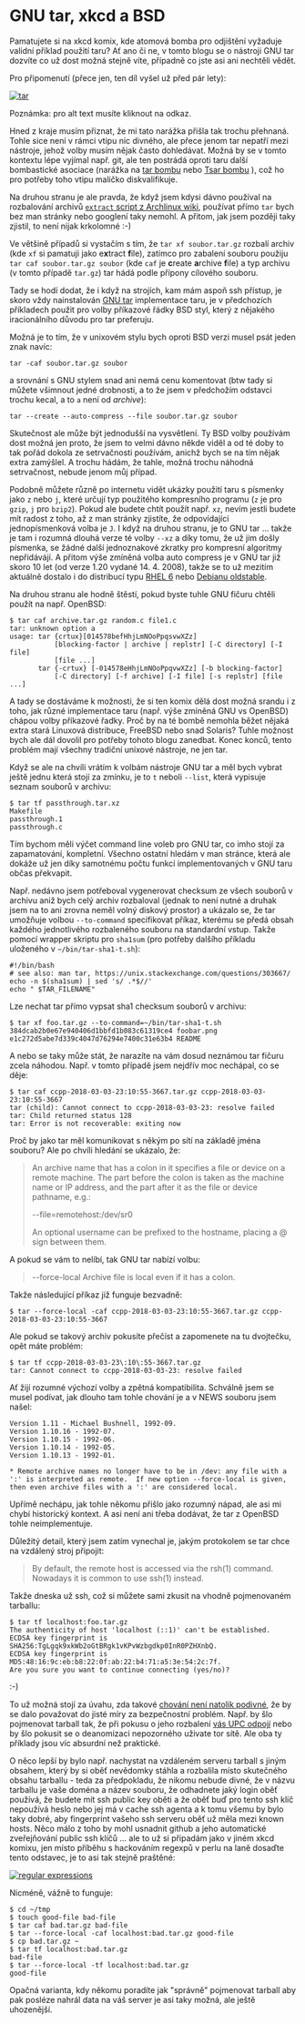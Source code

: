 # GNU tar, xkcd a BSD

Pamatujete si na xkcd komix, kde atomová bomba pro odjištění vyžaduje validní
příklad použití taru? Ať ano či ne, v tomto blogu se o nástroji GNU tar dozvíte
co už dost možná stejně víte, případně co jste asi ani nechtěli vědět.

<!--break-->

Pro připomenutí (přece jen, ten díl vyšel už před pár lety):

[![tar](https://imgs.xkcd.com/comics/tar.png)](https://www.xkcd.com/1168/)

Poznámka: pro alt text musíte kliknout na odkaz.

Hned z kraje musím přiznat, že mi tato narážka přišla tak trochu přehnaná.
Tohle sice není v rámci vtipu nic divného, ale přece jenom tar nepatří mezi
nástroje, jehož volby musím nějak často dohledávat. Možná by se v tomto
kontextu lépe vyjímal např. git, ale ten postrádá oproti taru další
bombastické asociace (narážka na [tar
bombu](https://en.wikipedia.org/wiki/Tar_(computing)#Tarbomb) nebo [Tsar
bombu](https://en.wikipedia.org/wiki/Tsar_Bomba)
), což ho pro potřeby toho vtipu maličko diskvalifikuje.

Na druhou stranu je ale pravda, že když jsem kdysi dávno používal na
rozbalování archivů [`extract` script z Archlinux
wiki](https://wiki.archlinux.org/index.php/Bash/Functions#Extract), používat
přímo `tar` bych bez man stránky nebo googlení taky nemohl. A přitom, jak jsem
později taky zjistil, to není nijak krkolomné :-)

Ve většině případů si vystačím s tím, že `tar xf soubor.tar.gz` rozbalí archiv
(kde `xf` si pamatuji jako e**x**tract **f**ile), zatímco pro zabalení souboru
použiju `tar caf soubor.tar.gz soubor` (kde `caf` je **c**reate **a**rchive
**f**ile) a typ archivu (v tomto případě `tar.gz`) tar hádá podle přípony
cílového souboru.

Tady se hodí dodat, že i když na strojích, kam mám aspoň ssh přístup, je skoro
vždy nainstalován [GNU tar](https://www.gnu.org/software/tar/)
implementace taru, je v předchozích příkladech použit pro volby příkazové
řádky BSD styl, který z nějakého iracionálního důvodu pro tar preferuju.

Možná je to tím, že v unixovém stylu bych oproti BSD verzi musel psát jeden
znak navíc:

```
tar -caf soubor.tar.gz soubor
```

a srovnání s GNU stylem snad ani nemá cenu komentovat (btw tady si můžete
všimnout jedné drobnosti, a to  že jsem v předchožím odstavci trochu kecal, a
to `a` není od *archive*):

```
tar --create --auto-compress --file soubor.tar.gz soubor
```

Skutečnost ale může být jednodušší na vysvětlení. Ty BSD volby
používám dost možná jen proto, že jsem to velmi dávno někde viděl a od té
doby to tak pořád dokola ze setrvačnosti používám, anichž bych se na tím nějak
extra zamýšlel. A trochu hádám, že tahle, možná trochu náhodná setrvačnost,
nebude jenom můj případ.

Podobně můžete různě po internetu vidět ukázky použití taru s písmenky jako
`z` nebo `j`, které určují typ použitého kompresního programu (`z` je pro
`gzip`, `j` pro `bzip2`).
Pokud ale budete chtít použít např. `xz`, nevím jestli budete mít radost z
toho, až z man stránky zjistíte, že odpovídající jednopísmenková volba je `J`.
I když na druhou stranu, je to GNU tar ... takže je tam i rozumná dlouhá verze
té volby `--xz` a díky tomu, že už jim došly písmenka, se žádné další
jednoznakové zkratky pro kompresní algoritmy nepřidávájí.
A přitom výše zmíněná volba auto compress je v GNU tar již skoro 10 let
(od verze 1.20 vydané 14. 4. 2008), takže se to už mezitím
aktuálně dostalo i do distribucí typu [RHEL 6](http://ftp.redhat.com/redhat/linux/enterprise/6Server/en/os/SRPMS/tar-1.23-15.el6_8.src.rpm)
nebo [Debianu oldstable](https://packages.debian.org/jessie/tar).

Na druhou stranu ale hodně štěstí, pokud byste tuhle GNU fičuru chtěli použít
na např. OpenBSD:

```
$ tar caf archive.tar.gz random.c file1.c
tar: unknown option a
usage: tar {crtux}[014578befHhjLmNOoPpqsvwXZz]
           [blocking-factor | archive | replstr] [-C directory] [-I file]
           [file ...]
       tar {-crtux} [-014578eHhjLmNOoPpqvwXZz] [-b blocking-factor]
           [-C directory] [-f archive] [-I file] [-s replstr] [file ...]
```

A tady se dostáváme k možnosti, že si ten komix dělá dost možná srandu i z
toho, jak různé implementace taru (např. výše zmíněná GNU vs OpenBSD) chápou
volby příkazové řadky. Proč by na té bombě nemohla běžet nějaká extra stará
Linuxová distribuce, FreeBSD nebo snad Solaris? Tuhle možnost bych ale dál
dovolil pro potřeby tohoto blogu zanedbat. Konec konců, tento problém mají
všechny tradiční unixové nástroje, ne jen tar.

Když se ale na chvíli vrátím k volbám nástroje GNU tar a měl bych vybrat
ještě jednu která stojí za zmínku, je to `t` neboli `--list`, která vypisuje
seznam souborů v archivu:

```
$ tar tf passthrough.tar.xz
Makefile
passthrough.1
passthrough.c
```

Tím bychom měli výčet command line voleb pro GNU tar, co imho stojí za
zapamatování, kompletní. Všechno ostatní hledám v man stránce, která ale dokáže
už jen díky samotnému počtu funkcí implementovaných v GNU taru občas překvapit.

Např. nedávno jsem potřeboval vygenerovat checksum ze všech souborů v archivu
aniž bych celý archiv rozbaloval (jednak to není nutné a druhak jsem
na to ani zrovna neměl volný diskový prostor) a ukázalo se, že tar umožňuje
volbou `--to-command` specifikovat příkaz, kterému se předá obsah každého
jednotlivého rozbaleného souboru na standardní vstup.
Takže pomocí wrapper skriptu pro `sha1sum` (pro potřeby dalšího příkladu
uloženého v `~/bin/tar-sha1-t.sh`):

```
#!/bin/bash
# see also: man tar, https://unix.stackexchange.com/questions/303667/
echo -n $(sha1sum) | sed 's/ .*$//'
echo " $TAR_FILENAME"
```

Lze nechat tar přímo vypsat sha1 checksum souborů v archivu:

```
$ tar xf foo.tar.gz --to-command=~/bin/tar-sha1-t.sh
384dcab2b0e67e940406d1bbfd1b083c61319ce4 foobar.png
e1c272d5abe7d339c4047d76294e7400c31e63b4 README
```

A nebo se taky může stát, že narazíte na vám dosud neznámou tar fičuru zcela
náhodou. Např. v tomto případě jsem nejdřív moc nechápal, co se děje:

```
$ tar caf ccpp-2018-03-03-23:10:55-3667.tar.gz ccpp-2018-03-03-23:10:55-3667
tar (child): Cannot connect to ccpp-2018-03-03-23: resolve failed
tar: Child returned status 128
tar: Error is not recoverable: exiting now
```

Proč by jako tar měl komunikovat s někým po sítí na základě jména souboru? Ale
po chvíli hledání se ukázalo, že:

> An archive name that has a colon in it specifies a file or device on a
> remote machine. The part before the colon is taken as the machine name or IP
> address, and the part after it as the file or device pathname, e.g.:
>
> --file=remotehost:/dev/sr0
>
> An optional username can be prefixed to the hostname, placing a @ sign
> between them.

A pokud se vám to nelíbí, tak GNU tar nabízí volbu:

> --force-local
> Archive file is local even if it has a colon.

Takže následující příkaz již funguje bezvadně:

```
$ tar --force-local -caf ccpp-2018-03-03-23:10:55-3667.tar.gz ccpp-2018-03-03-23:10:55-3667
```

Ale pokud se takový archiv pokusíte přečíst a zapomenete na tu dvojtečku, opět
máte problém:

```
$ tar tf ccpp-2018-03-03-23\:10\:55-3667.tar.gz
tar: Cannot connect to ccpp-2018-03-03-23: resolve failed
```

Ať žijí rozumné výchozí volby a zpětná kompatibilita. Schválně jsem se musel
podívat, jak dlouho tam tohle chování je a v NEWS souboru jsem našel:

```
Version 1.11 - Michael Bushnell, 1992-09.
Version 1.10.16 - 1992-07.
Version 1.10.15 - 1992-06.
Version 1.10.14 - 1992-05.
Version 1.10.13 - 1992-01.

* Remote archive names no longer have to be in /dev: any file with a
':' is interpreted as remote.  If new option --force-local is given,
then even archive files with a ':' are considered local.
```

Upřímě nechápu, jak tohle někomu přišlo jako rozumný nápad, ale asi mi chybí
historický kontext. A asi není ani třeba dodávat, že tar z OpenBSD tohle
neimplementuje.

Důležitý detail, který jsem zatím vynechal je, jakým protokolem se tar chce
na vzdálený stroj připojit:

> By default, the remote host is accessed via the rsh(1) command.  Nowadays it
> is common to use ssh(1) instead.

Takže dneska už ssh, což si můžete sami zkusit na vhodně pojmenovaném tarballu:

```
$ tar tf localhost:foo.tar.gz
The authenticity of host 'localhost (::1)' can't be established.
ECDSA key fingerprint is SHA256:TgLgqk9xkWb2oGtBRgk1vKPvWzbgdkp0InR0PZHXnbQ.
ECDSA key fingerprint is MD5:48:16:9c:eb:b8:22:0f:ab:22:b4:71:a5:3e:54:2c:7f.
Are you sure you want to continue connecting (yes/no)?
```

:-)

To už možná stojí za úvahu, zda takové [chování není natolik
podivné](http://www.abclinuxu.cz/blog/c/2018/1/shellova-zabava/diskuse#5), že
by se dalo považovat do jisté míry za bezpečnostní problém. Např. by šlo
pojmenovat tarball tak, že při pokusu o jeho rozbalení [vás UPC
odpojí](http://www.abclinuxu.cz/portal/poradna/show/434589#2) nebo by šlo
pokusit se o deanomizaci nepozorného uživate tor sítě. Ale oba ty příklady jsou
víc absurdní než praktické.

O něco lepší by bylo např. nachystat na vzdáleném
serveru tarball s jiným obsahem, který by si oběť nevědomky stáhla a rozbalila
místo skutečného obsahu tarballu - teda za předpokladu, že nikomu nebude divné,
že v názvu tarballu je vaše doména a název souboru, že odhadnete jaký login
oběť používá, že budete mít ssh public key oběti a že oběť buď pro tento ssh
klíč nepoužívá heslo nebo jej má v cache ssh agenta a k tomu všemu by bylo taky
dobré, aby fingerprint vašeho ssh serveru oběť už měla mezi known hosts. Něco
málo z toho by mohl usnadnit github a jeho automatické zveřejňování public ssh
klíčů ...  ale to už si připadám jako v jiném xkcd komixu, jen místo příběhu s
hackováním regexpů v perlu na laně dosaďte tento odstavec, je to asi tak stejně
praštěné:

[![regular expressions](https://imgs.xkcd.com/comics/regular_expressions.png)](https://www.xkcd.com/208/)

Nicméně, vážně to funguje:

```
$ cd ~/tmp
$ touch good-file bad-file
$ tar caf bad.tar.gz bad-file
$ tar --force-local -caf localhost:bad.tar.gz good-file
$ cp bad.tar.gz ~
$ tar tf localhost:bad.tar.gz
bad-file
$ tar --force-local -tf localhost:bad.tar.gz
good-file
```

Opačná varianta, kdy někomu poradíte jak "správně" pojmenovat tarball aby pak
posléze nahrál data na váš server je asi taky možná, ale ještě uhozenější.

<!-- anketa

V příkazové řádce používám pro tar volby typu:
* bsd `(c)`
* unix `(-c)
* gnu `(--create)`

Bombu z komixu bych:
* s klidem odjistil
* nechal/přinutil explodovat

Tu věc s dvojteckou v názvu tarballu jsem:
* neznal
* znal a nepochopil
* znal a používal

Je ta věc s dvojteckou bezpečnostní problém?:
* ano
* ne
-->
